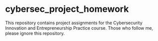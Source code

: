 # cybersec_project_homework
This repository contains project assignments for the Cybersecurity Innovation and Entrepreneurship Practice course. Those who follow me, please ignore this repository.
